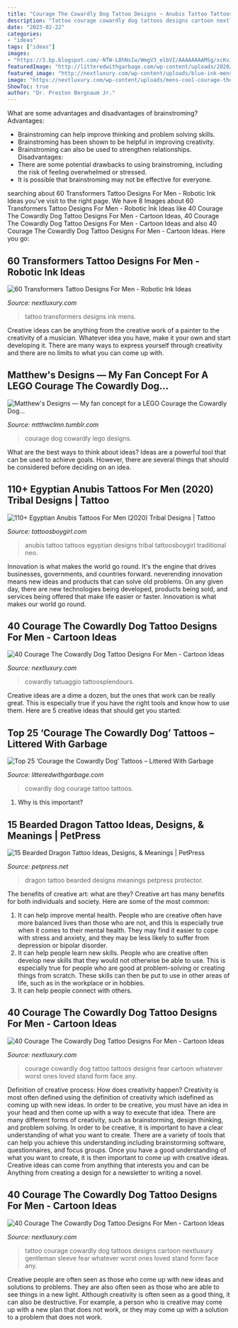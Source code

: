 ```yaml
---
title: "Courage The Cowardly Dog Tattoo Designs ~ Anubis Tattoo Tattoos Egyptian Designs Tribal Tattoosboygirl Traditional Neo"
description: "Tattoo courage cowardly dog tattoos designs cartoon nextluxury gentleman sleeve fear whatever worst ones loved stand form face any"
date: "2023-02-22"
categories:
- "ideas"
tags: ["ideas"]
images:
- "https://3.bp.blogspot.com/-NTW-L8hNsIw/WmgV3_elbVI/AAAAAAAAMSg/xcKvi3CilbowLUWVHM7tymeU0M5ZfeULQCLcBGAs/s1600/anubis%2Btattoo%2Bfor%2Bmen.JPG"
featuredImage: "http://litteredwithgarbage.com/wp-content/uploads/2020/10/Courage-the-Cowardly-Dog-tattoo-by-@nekrowe.jpg"
featured_image: "http://nextluxury.com/wp-content/uploads/blue-ink-mens-transformers-tattoo-design-on-leg.jpg"
image: "https://nextluxury.com/wp-content/uploads/mens-cool-courage-the-cowardly-dog-tattoo-ideas.jpg"
ShowToc: true
author: "Dr. Preston Bergnaum Jr."
---
```



What are some advantages and disadvantages of brainstroming?
Advantages: 
- Brainstroming can help improve thinking and problem solving skills. 
- Brainstroming has been shown to be helpful in improving creativity. 
- Brainstroming can also be used to strengthen relationships.
Disadvantages: 
- There are some potential drawbacks to using brainstroming, including the risk of feeling overwhelmed or stressed. 
- It is possible that brainstroming may not be effective for everyone.

	

		
searching about 60 Transformers Tattoo Designs For Men - Robotic Ink Ideas you've visit to the right page. We have 8 Images about 60 Transformers Tattoo Designs For Men - Robotic Ink Ideas like 40 Courage The Cowardly Dog Tattoo Designs For Men - Cartoon Ideas, 40 Courage The Cowardly Dog Tattoo Designs For Men - Cartoon Ideas and also 40 Courage The Cowardly Dog Tattoo Designs For Men - Cartoon Ideas. Here you go:
		
    
## 60 Transformers Tattoo Designs For Men - Robotic Ink Ideas

<img loading=lazy src="http://nextluxury.com/wp-content/uploads/blue-ink-mens-transformers-tattoo-design-on-leg.jpg" onerror="this.onerror=null;this.src='https://tse3.mm.bing.net/th?id=OIP.K5jbH8yoLQoAZIilM2wkdQHaHa&amp;pid=15.1';" alt="60 Transformers Tattoo Designs For Men - Robotic Ink Ideas">

_Source: nextluxury.com_

>tattoo transformers designs ink mens. 

	

Creative ideas can be anything from the creative work of a painter to the creativity of a musician. Whatever idea you have, make it your own and start developing it. There are many ways to express yourself through creativity and there are no limits to what you can come up with.

    
## Matthew&#039;s Designs — My Fan Concept For A LEGO Courage The Cowardly Dog...

<img loading=lazy src="https://66.media.tumblr.com/2b3b874d12c7678a8fbf66d1fc66a2e0/tumblr_pntdnrNxAA1wh0sdao1_1280.png" onerror="this.onerror=null;this.src='https://tse4.mm.bing.net/th?id=OIP.WYDet_hk85-hIZYfzfkBhgHaFj&amp;pid=15.1';" alt="Matthew&#039;s Designs — My fan concept for a LEGO Courage the Cowardly Dog...">

_Source: mtthwclmn.tumblr.com_

>courage dog cowardly lego designs. 

	

What are the best ways to think about ideas?
Ideas are a powerful tool that can be used to achieve goals. However, there are several things that should be considered before deciding on an idea.

    
## 110+ Egyptian Anubis Tattoos For Men (2020) Tribal Designs | Tattoo

<img loading=lazy src="https://3.bp.blogspot.com/-NTW-L8hNsIw/WmgV3_elbVI/AAAAAAAAMSg/xcKvi3CilbowLUWVHM7tymeU0M5ZfeULQCLcBGAs/s1600/anubis%2Btattoo%2Bfor%2Bmen.JPG" onerror="this.onerror=null;this.src='https://tse4.mm.bing.net/th?id=OIP.nOMAZ3EQVekntmlPLn1lnwHaHa&amp;pid=15.1';" alt="110+ Egyptian Anubis Tattoos For Men (2020) Tribal Designs | Tattoo">

_Source: tattoosboygirl.com_

>anubis tattoo tattoos egyptian designs tribal tattoosboygirl traditional neo. 

	

Innovation is what makes the world go round. It's the engine that drives businesses, governments, and countries forward. neverending innovation means new ideas and products that can solve old problems. On any given day, there are new technologies being developed, products being sold, and services being offered that make life easier or faster. Innovation is what makes our world go round.

    
## 40 Courage The Cowardly Dog Tattoo Designs For Men - Cartoon Ideas

<img loading=lazy src="https://nextluxury.com/wp-content/uploads/mens-cool-courage-the-cowardly-dog-tattoo-ideas.jpg" onerror="this.onerror=null;this.src='https://tse1.mm.bing.net/th?id=OIP.RkUjz1C2Of1Rqg6KCjugnQHaHa&amp;pid=15.1';" alt="40 Courage The Cowardly Dog Tattoo Designs For Men - Cartoon Ideas">

_Source: nextluxury.com_

>cowardly tatuaggio tattoosplendours. 

	

Creative ideas are a dime a dozen, but the ones that work can be really great. This is especially true if you have the right tools and know how to use them. Here are 5 creative ideas that should get you started:

    
## Top 25 ‘Courage The Cowardly Dog’ Tattoos – Littered With Garbage

<img loading=lazy src="http://litteredwithgarbage.com/wp-content/uploads/2020/10/Courage-the-Cowardly-Dog-tattoo-by-@nekrowe.jpg" onerror="this.onerror=null;this.src='https://tse1.mm.bing.net/th?id=OIP.zREDl12W5u6Eq1Yz3E6zggHaJR&amp;pid=15.1';" alt="Top 25 ‘Courage the Cowardly Dog’ Tattoos – Littered With Garbage">

_Source: litteredwithgarbage.com_

>cowardly dog courage tattoo tattoos. 

	

1) Why is this important?

    
## 15 Bearded Dragon Tattoo Ideas, Designs, &amp; Meanings | PetPress

<img loading=lazy src="https://cdn.petpress.net/wp-content/uploads/2020/03/12025523/Bearded-Dragon-Tattoo-1.jpg" onerror="this.onerror=null;this.src='https://tse4.mm.bing.net/th?id=OIP.Iv3_bVVKrTxbddg4RrQtRAHaJx&amp;pid=15.1';" alt="15 Bearded Dragon Tattoo Ideas, Designs, &amp; Meanings | PetPress">

_Source: petpress.net_

>dragon tattoo bearded designs meanings petpress protector. 

	

The benefits of creative art: what are they?
Creative art has many benefits for both individuals and society. Here are some of the most common: 
1) It can help improve mental health. People who are creative often have more balanced lives than those who are not, and this is especially true when it comes to their mental health. They may find it easier to cope with stress and anxiety, and they may be less likely to suffer from depression or bipolar disorder.
2) It can help people learn new skills. People who are creative often develop new skills that they would not otherwise be able to use. This is especially true for people who are good at problem-solving or creating things from scratch. These skills can then be put to use in other areas of life, such as in the workplace or in hobbies.
3) It can help people connect with others.

    
## 40 Courage The Cowardly Dog Tattoo Designs For Men - Cartoon Ideas

<img loading=lazy src="http://nextluxury.com/wp-content/uploads/courage-the-cowardly-dog-guys-tattoos.jpg" onerror="this.onerror=null;this.src='https://tse2.mm.bing.net/th?id=OIP.80cT1raZt0lxM6mHy4c5IgHaJQ&amp;pid=15.1';" alt="40 Courage The Cowardly Dog Tattoo Designs For Men - Cartoon Ideas">

_Source: nextluxury.com_

>courage cowardly dog tattoo tattoos designs fear cartoon whatever worst ones loved stand form face any. 

	

Definition of creative process: How does creativity happen?
Creativity is most often defined using the definition of creativity which isdefined as coming up with new ideas. In order to be creative, you must have an idea in your head and then come up with a way to execute that idea. There are many different forms of creativity, such as brainstorming, design thinking, and problem solving.
In order to be creative, it is important to have a clear understanding of what you want to create. There are a variety of tools that can help you achieve this understanding including brainstorming software, questionnaires, and focus groups. Once you have a good understanding of what you want to create, it is then important to come up with creative ideas. Creative ideas can come from anything that interests you and can be Anything from creating a design for a newsletter to writing a novel.

    
## 40 Courage The Cowardly Dog Tattoo Designs For Men - Cartoon Ideas

<img loading=lazy src="http://nextluxury.com/wp-content/uploads/gentleman-with-courage-the-cowardly-dog-tattoo.jpg" onerror="this.onerror=null;this.src='https://tse4.mm.bing.net/th?id=OIP.1a8PeA37oesxgUKZSK9BkAHaHa&amp;pid=15.1';" alt="40 Courage The Cowardly Dog Tattoo Designs For Men - Cartoon Ideas">

_Source: nextluxury.com_

>tattoo courage cowardly dog tattoos designs cartoon nextluxury gentleman sleeve fear whatever worst ones loved stand form face any. 

	

Creative people are often seen as those who come up with new ideas and solutions to problems. They are also often seen as those who are able to see things in a new light. Although creativity is often seen as a good thing, it can also be destructive. For example, a person who is creative may come up with a new plan that does not work, or they may come up with a solution to a problem that does not work.

